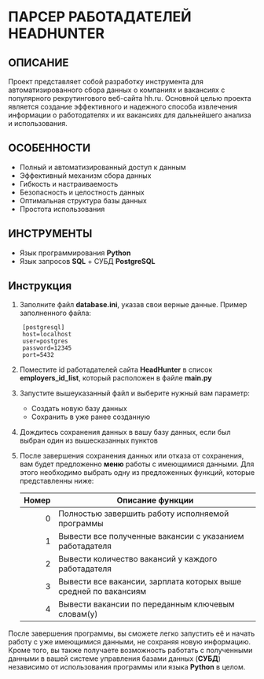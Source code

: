 # ПАРСЕР РАБОТАДАТЕЛЕЙ HEADHUNTER

## ОПИСАНИЕ
Проект представляет собой разработку инструмента для автоматизированного сбора данных 
о компаниях и вакансиях с популярного рекрутингового веб-сайта hh.ru. Основной целью 
проекта является создание эффективного и надежного способа извлечения информации о 
работодателях и их вакансиях для дальнейшего анализа и использования.

## ОСОБЕННОСТИ

- Полный и автоматизированный доступ к данным
- Эффективный механизм сбора данных
- Гибкость и настраиваемость
- Безопасность и целостность данных
- Оптимальная структура базы данных
- Простота использования

## ИНСТРУМЕНТЫ
- Язык программирования **Python**
- Язык запросов **SQL** + СУБД **PostgreSQL**

## Инструкция 

1. Заполните файл **database.ini**, указав свои верные данные. Пример заполненного файла:
```editorconfig
    [postgresql]
    host=localhost
    user=postgres
    password=12345
    port=5432
```
2. Поместите id работадателей сайта **HeadHunter** в список **employers_id_list**, который
расположен в файле **main.py**
3. Запустите вышеуказанный файл и выберите нужный вам параметр: 
   - Создать новую базу данных
   - Сохранить в уже ранее созданную 
4. Дождитесь сохранения данных в вашу базу данных, если был выбран один из вышесказанных
пунктов
5. После завершения сохранения данных или отказа от сохранения, вам будет предложенно **меню** работы
с имеющимися данными. Для этого необходимо выбрать одну из предложенных функций, которые
представленны ниже:

   | Номер | Описание функции                                                 |
   |------:|------------------------------------------------------------------|
   |     0 | Полностью завершить работу исполняемой программы                 |
   |     1 | Вывести все полученные вакансии с указанием работадателя         |
   |     2 | Вывести количество вакансий у каждого работадателя               |
   |     3 | Вывести все вакансии, зарплата которых выше средней по вакансиям |
   |     4 | Вывести вакансии по переданным ключевым словам(у)                |


После завершения программы, вы сможете легко запустить её и начать работу с уже имеющимися данными, 
не сохраняя новую информацию. Кроме того, вы также получаете возможность работать с полученными данными в вашей системе 
управления базами данных (**СУБД**) независимо от использования программы или языка **Python** в целом.